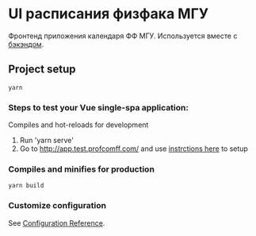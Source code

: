 # UI расписания физфака МГУ

Фронтенд приложения календаря ФФ МГУ. Используется вместе с [бэкэндом](https://github.com/profcomff/timetable-backend/).

## Project setup

```
yarn
```

### Steps to test your Vue single-spa application:

Compiles and hot-reloads for development

1. Run 'yarn serve'
2. Go to http://app.test.profcomff.com/ and use [instrctions here](https://github.com/profcomff/.github/wiki/Frontend-%D1%80%D0%B0%D0%B7%D1%80%D0%B0%D0%B1%D0%BE%D1%82%D0%BA%D0%B0) to setup

### Compiles and minifies for production

```
yarn build
```

### Customize configuration

See [Configuration Reference](https://cli.vuejs.org/config/).
